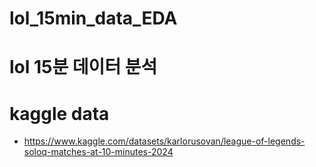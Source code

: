# lol_15min_data_EDA

# lol 15분 데이터 분석

# kaggle data
- https://www.kaggle.com/datasets/karlorusovan/league-of-legends-soloq-matches-at-10-minutes-2024